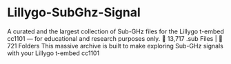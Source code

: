 # Lillygo-SubGhz-Signal
A curated and the largest collection of Sub-GHz files for the Lillygo t-embed cc1101 — for educational and research purposes only.  📁 13,717 .sub Files | 📂 721 Folders This massive archive is built to make exploring Sub-GHz signals with your Lillygo t-embed cc1101 
